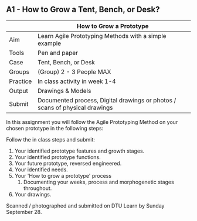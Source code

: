 ## A1 - How to Grow a Tent, Bench, or Desk?

|          |  How to Grow a Prototype   |
|----      |-----|
| Aim      | Learn Agile Prototyping Methods with a simple example  |
| Tools    | Pen and paper|
| Case     | Tent, Bench, or Desk |
| Groups   | (Group) 2 - 3 People MAX|
| Practice | In class activity in week 1-4|
| Output   | Drawings & Models |
| Submit   | Documented process, Digital drawings or photos / scans of physical drawings |

In this assignment you will follow the Agile Prototyping Method on your chosen prototype in the following steps:

Follow the in class steps and submit:

1. Your identified prototype features and growth stages.
2. Your identified prototype functions.
3. Your future prototype, reversed engineered.
4. Your identified needs.
5. Your 'How to grow a prototype' process
    1. Documenting your weeks, process and morphogenetic stages throughout.
6. Your drawings.

Scanned / photographed and submitted on DTU Learn by Sunday September 28.

<!-- ### 1. Identify the functions
* Define the functions of a cup
* What features of a cup support these functions?

### 2. Ide

### 2. Feature variables
* Imagine a universal cup designing system;
  * The system could design any cup.
  * How would the features for different cups
  * What variables would these features have?
  * Could you define the range of the variables that could support any cup?
 
### 3. Out of order?
* Thinking procedurally, in what order would we apply those functions to the design?
* Can we find a universal 'pseudo' developmental sequence for any cup?
* Which feature would happen first?

### 4. Is is growing?
* Could we consider these functional variables to be a bit like the suppression and expression of genes in a growing organism?
-->

<!--
# A1 Future
![METHOD_01](https://github.com/timmcginley/Agile-Prototyping/assets/1415855/ac03d956-ba92-4f61-8026-1a3a81bf6086)

This part identifies the near, medium and long term future that will provide the future context of your groups agile prototype. Introduce Agile Principles and Processes
Identify artefact or system from contexts and its 'features'.

Detail:
* Define your [future design experience]
* Define your building sytem for your group - individually gather the challenges to this system and hwo you will support your group.

All work should be compiled into a single [markdown] document. This can be directly submitted on Learn, or better you could share a link to your groups own github repository. Please see this link on the parallel advnaced BIM course for information about using [github].

## Submission Details

A markDown File (called A1-Team-XX) that includes:

1. At least one paragraph for each future near mid and far (you will use these to generate needs in [A2])
1. A timeline diagram that tells us the year of the 3 futures
1. System selection
1. [Gene] System focus with justification
1. Project Selection and justification
1. Planet A or B focus wiht justification.


## Learning Objectives
1. Identify a building system or product that has or could address a current or emerging disciplinary problem in the architecture, engineering and construction industry.
8. Define the three horizons of a future scenario and explore the future of the AP.

-->

[future design experience]: /Agile/Concepts/DesignExperience
[Reverse engineer]: /Agile/Concepts/ReverseEngineer
[markdown]: /Agile/Concepts/MarkDown
[github]: /Agile/Concepts/Github
[A2]: /Agile/Assignments/A2
[Gene]: /Agile/Genes


